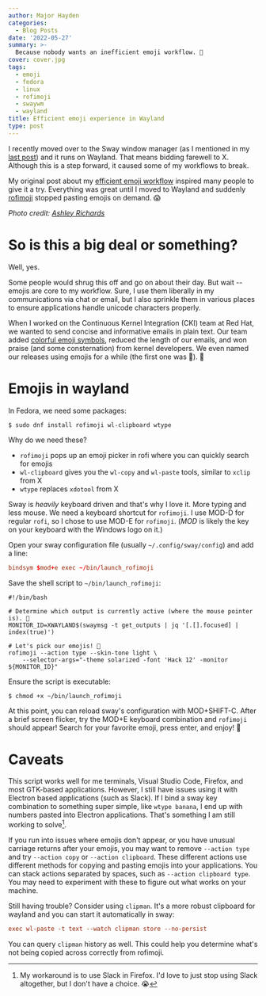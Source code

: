 ```yaml
---
author: Major Hayden
categories:
  - Blog Posts
date: '2022-05-27'
summary: >-
  Because nobody wants an inefficient emoji workflow. 🙈
cover: cover.jpg
tags:
  - emoji
  - fedora
  - linux
  - rofimoji
  - swaywm
  - wayland
title: Efficient emoji experience in Wayland
type: post
---
```


I recently moved over to the Sway window manager (as I mentioned in my [last post]) and
it runs on Wayland. That means bidding farewell to X. Although this is a step forward,
it caused some of my workflows to break.

My original post about my [efficient emoji workflow] inspired many people to give it a
try. Everything was great until I moved to Wayland and suddenly [rofimoji] stopped
pasting emojis on demand. 😱

[last post]: /2022/05/24/sway-reload-causes-a-firefox-crash/
[efficient emoji workflow]: /2021/05/15/efficient-emojis-with-rofimoji/
[rofimoji]: https://github.com/fdw/rofimoji
[colorful emoji symbols]: https://www.spinics.net/lists/linux-block/msg68704.html

*Photo credit: [Ashley Richards](https://unsplash.com/photos/60HjyvXHbpo)*

# So is this a big deal or something?

Well, yes.

Some people would shrug this off and go on about their day. But wait -- emojis are core
to my workflow. Sure, I use them liberally in my communications via chat or email, but I
also sprinkle them in various places to ensure applications handle unicode characters
properly.

When I worked on the Continuous Kernel Integration (CKI) team at Red Hat, we wanted to
send concise and informative emails in plain text. Our team added [colorful emoji
symbols], reduced the length of our emails, and won praise (and some consternation) from
kernel developers. We even named our releases using emojis for a while (the first one
was 🐣). 🤭

# Emojis in wayland

In Fedora, we need some packages:

```console
$ sudo dnf install rofimoji wl-clipboard wtype
```

Why do we need these?

* `rofimoji` pops up an emoji picker in rofi where you can quickly search for emojis
* `wl-clipboard` gives you the `wl-copy` and `wl-paste` tools, similar to `xclip` from X
* `wtype` replaces `xdotool` from X

Sway is *heavily* keyboard driven and that's why I love it. More typing and less mouse.
We need a keyboard shortcut for `rofimoji`. I use MOD-D for regular `rofi`, so I chose
to use MOD-E for `rofimoji`. (*MOD* is likely the key on your keyboard with the Windows
logo on it.)

Open your sway configuration file (usually `~/.config/sway/config`) and add a line:

```conf
bindsym $mod+e exec ~/bin/launch_rofimoji
```

Save the shell script to `~/bin/launch_rofimoji`:

```shell
#!/bin/bash

# Determine which output is currently active (where the mouse pointer is). 🤔
MONITOR_ID=XWAYLAND$(swaymsg -t get_outputs | jq '[.[].focused] | index(true)')

# Let's pick our emojis! 🎉
rofimoji --action type --skin-tone light \
    --selector-args="-theme solarized -font 'Hack 12' -monitor ${MONITOR_ID}"
```

Ensure the script is executable:

```console
$ chmod +x ~/bin/launch_rofimoji
```

At this point, you can reload sway's configuration with MOD+SHIFT-C. After a brief
screen flicker, try the MOD+E keyboard combination and `rofimoji` should appear! Search
for your favorite emoji, press enter, and enjoy! 🍰

# Caveats

This script works well for me terminals, Visual Studio Code, Firefox, and most GTK-based
applications. However, I still have issues using it with Electron based applications
(such as Slack). If I bind a sway key combination to something super simple, like `wtype
banana`, I end up with numbers pasted into Electron applications. That's something I am
still working to solve[^slack-workaround].

If you run into issues where emojis don't appear, or you have unusual carriage returns
after your emojis, you may want to remove `--action type` and try `--action copy` or
`--action clipboard`. These different actions use different methods for copying and
pasting emojis into your applications. You can stack actions separated by spaces, such
as `--action clipboard type`. You may need to experiment with these to figure out what
works on your machine.

Still having trouble? Consider using `clipman`. It's a more robust clipboard for wayland
and you can start it automatically in sway:

```conf
exec wl-paste -t text --watch clipman store --no-persist
```

You can query `clipman` history as well. This could help you determine what's not being
copied across correctly from rofimoji.

[^slack-workaround]: My workaround is to use Slack in Firefox. I'd love to just stop
    using Slack altogether, but I don't have a choice. 😭
